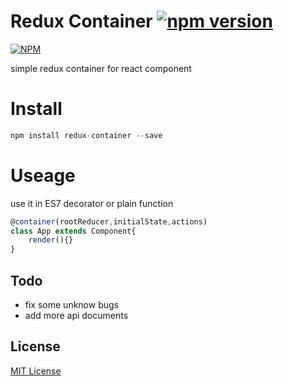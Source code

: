 Redux Container [![npm version](https://badge.fury.io/js/redux-container.svg)](https://badge.fury.io/js/redux-container)
===
[![NPM](https://nodei.co/npm/redux-container.png)](https://nodei.co/npm/redux-container/)

simple redux container for react component

Install
===

```javascript
npm install redux-container --save
```

Useage
===

use it in ES7 decorator or plain function 

```javascript
@container(rootReducer,initialState,actions)
class App extends Component{
    render(){}
}
```

## Todo

- fix some unknow bugs
- add more api documents


## License

[MIT License](http://en.wikipedia.org/wiki/MIT_License)
